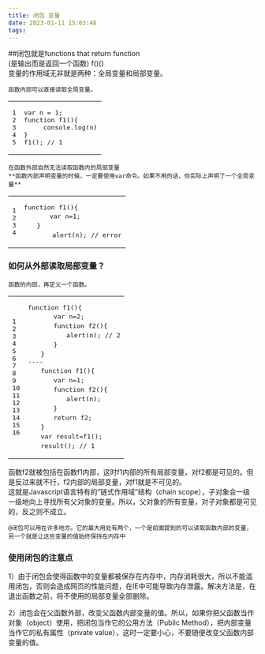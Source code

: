 ```yaml
---
title: 闭包 变量
date: 2023-01-11 15:03:48
tags:
---
```

##闭包就是functions that return function  
(是输出而是返回一个函数) f()()  
变量的作用域无非就是两种：全局变量和局部变量。

```auto
函数内部可以直接读取全局变量。
```

<table><tbody><tr><td class="gutter"><pre><span class="line">1</span><br><span class="line">2</span><br><span class="line">3</span><br><span class="line">4</span><br><span class="line">5</span><br></pre></td><td class="code"><pre><span class="line">var n = 1;</span><br><span class="line"><span class="keyword">function</span> <span class="function"><span class="title">f1</span></span>(){</span><br><span class="line">  	console.log(n)</span><br><span class="line">}</span><br><span class="line">f1(); // 1</span><br></pre></td></tr></tbody></table>

```auto
在函数外部自然无法读取函数内的局部变量
**函数内部声明变量的时候，一定要使用var命令。如果不用的话，你实际上声明了一个全局变量**
```

<table><tbody><tr><td class="gutter"><pre><span class="line">1</span><br><span class="line">2</span><br><span class="line">3</span><br><span class="line">4</span><br></pre></td><td class="code"><pre><span class="line"><span class="keyword">function</span> <span class="function"><span class="title">f1</span></span>(){</span><br><span class="line">　　　　var n=1;</span><br><span class="line">　　}</span><br><span class="line">　	　alert(n); // error</span><br></pre></td></tr></tbody></table>

### [](#如何从外部读取局部变量？ "如何从外部读取局部变量？")如何从外部读取局部变量？

```auto
函数的内部，再定义一个函数。
```

<table><tbody><tr><td class="gutter"><pre><span class="line">1</span><br><span class="line">2</span><br><span class="line">3</span><br><span class="line">4</span><br><span class="line">5</span><br><span class="line">6</span><br><span class="line">7</span><br><span class="line">8</span><br><span class="line">9</span><br><span class="line">10</span><br><span class="line">11</span><br><span class="line">12</span><br><span class="line">13</span><br><span class="line">14</span><br><span class="line">15</span><br><span class="line">16</span><br></pre></td><td class="code"><pre><span class="line"><span class="keyword">function</span> <span class="function"><span class="title">f1</span></span>(){</span><br><span class="line">　　　　var n=2;</span><br><span class="line">　　　　<span class="keyword">function</span> <span class="function"><span class="title">f2</span></span>(){</span><br><span class="line">　　　　　　alert(n); // 2</span><br><span class="line">　　　　}</span><br><span class="line">　　}</span><br><span class="line">----</span><br><span class="line">　　<span class="keyword">function</span> <span class="function"><span class="title">f1</span></span>(){</span><br><span class="line">　　　　var n=1;</span><br><span class="line">　　　　<span class="keyword">function</span> <span class="function"><span class="title">f2</span></span>(){</span><br><span class="line">　　　　　　alert(n); </span><br><span class="line">　　　　}</span><br><span class="line">　　　　<span class="built_in">return</span> f2;</span><br><span class="line">　　}</span><br><span class="line">　　var result=f1();</span><br><span class="line">　　result(); // 1</span><br></pre></td></tr></tbody></table>

函数f2就被包括在函数f1内部，这时f1内部的所有局部变量，对f2都是可见的。但是反过来就不行，f2内部的局部变量，对f1就是不可见的。  
这就是Javascript语言特有的”链式作用域”结构（chain scope），子对象会一级一级地向上寻找所有父对象的变量。所以，父对象的所有变量，对子对象都是可见的，反之则不成立。

```auto
@闭包可以用在许多地方。它的最大用处有两个，一个是前面提到的可以读取函数内部的变量，
另一个就是让这些变量的值始终保持在内存中
```

### [](#使用闭包的注意点 "使用闭包的注意点")使用闭包的注意点

1）由于闭包会使得函数中的变量都被保存在内存中，内存消耗很大，所以不能滥用闭包，否则会造成网页的性能问题，在IE中可能导致内存泄露。解决方法是，在退出函数之前，将不使用的局部变量全部删除。

2）闭包会在父函数外部，改变父函数内部变量的值。所以，如果你把父函数当作对象（object）使用，把闭包当作它的公用方法（Public Method），把内部变量当作它的私有属性（private value），这时一定要小心，不要随便改变父函数内部变量的值。